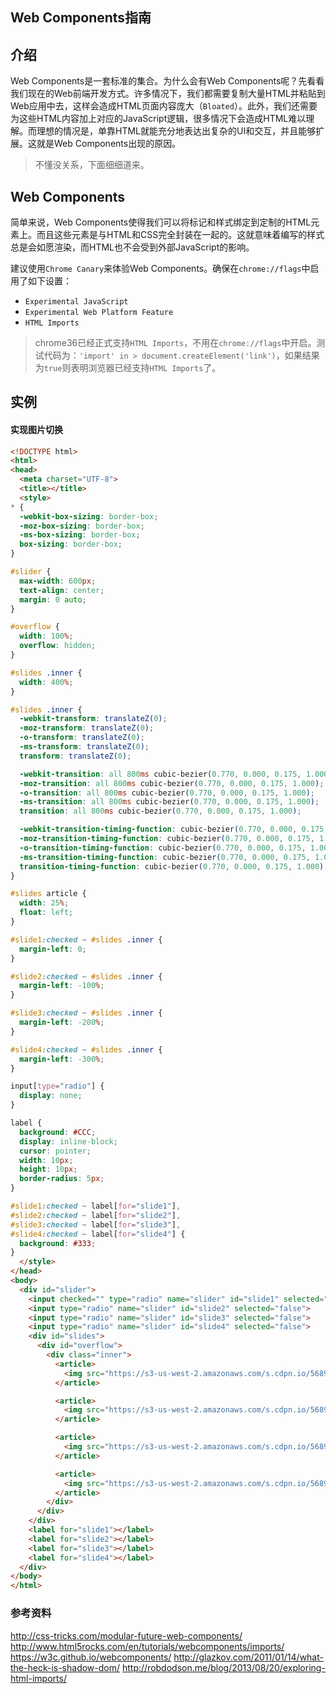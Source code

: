 Web Components指南----## 介绍Web Components是一套标准的集合。为什么会有Web Components呢？先看看我们现在的Web前端开发方式。许多情况下，我们都需要复制大量HTML并粘贴到Web应用中去，这样会造成HTML页面内容庞大（`Bloated`）。此外，我们还需要为这些HTML内容加上对应的JavaScript逻辑，很多情况下会造成HTML难以理解。而理想的情况是，单靠HTML就能充分地表达出复杂的UI和交互，并且能够扩展。这就是Web Components出现的原因。> 不懂没关系，下面细细道来。## Web Components简单来说，Web Components使得我们可以将标记和样式绑定到定制的HTML元素上。而且这些元素是与HTML和CSS完全封装在一起的。这就意味着编写的样式总是会如愿渲染，而HTML也不会受到外部JavaScript的影响。建议使用`Chrome Canary`来体验Web Components。确保在`chrome://flags`中启用了如下设置：* `Experimental JavaScript`* `Experimental Web Platform Feature`* `HTML Imports`> chrome36已经正式支持`HTML Imports`，不用在`chrome://flags`中开启。测试代码为：`'import' in > document.createElement('link')`，如果结果为`true`则表明浏览器已经支持`HTML Imports`了。## 实例#### 实现图片切换```html<!DOCTYPE html><html><head>  <meta charset="UTF-8">  <title></title>  <style>* {  -webkit-box-sizing: border-box;  -moz-box-sizing: border-box;  -ms-box-sizing: border-box;  box-sizing: border-box;}#slider {  max-width: 600px;  text-align: center;  margin: 0 auto;}#overflow {  width: 100%;  overflow: hidden;}#slides .inner {  width: 400%;}#slides .inner {  -webkit-transform: translateZ(0);  -moz-transform: translateZ(0);  -o-transform: translateZ(0);  -ms-transform: translateZ(0);  transform: translateZ(0);  -webkit-transition: all 800ms cubic-bezier(0.770, 0.000, 0.175, 1.000);  -moz-transition: all 800ms cubic-bezier(0.770, 0.000, 0.175, 1.000);  -o-transition: all 800ms cubic-bezier(0.770, 0.000, 0.175, 1.000);  -ms-transition: all 800ms cubic-bezier(0.770, 0.000, 0.175, 1.000);  transition: all 800ms cubic-bezier(0.770, 0.000, 0.175, 1.000);  -webkit-transition-timing-function: cubic-bezier(0.770, 0.000, 0.175, 1.000);  -moz-transition-timing-function: cubic-bezier(0.770, 0.000, 0.175, 1.000);  -o-transition-timing-function: cubic-bezier(0.770, 0.000, 0.175, 1.000);  -ms-transition-timing-function: cubic-bezier(0.770, 0.000, 0.175, 1.000);  transition-timing-function: cubic-bezier(0.770, 0.000, 0.175, 1.000);}#slides article {  width: 25%;  float: left;}#slide1:checked ~ #slides .inner {  margin-left: 0;}#slide2:checked ~ #slides .inner {  margin-left: -100%;}#slide3:checked ~ #slides .inner {  margin-left: -200%;}#slide4:checked ~ #slides .inner {  margin-left: -300%;}input[type="radio"] {  display: none;}label {  background: #CCC;  display: inline-block;  cursor: pointer;  width: 10px;  height: 10px;  border-radius: 5px;}#slide1:checked ~ label[for="slide1"],#slide2:checked ~ label[for="slide2"],#slide3:checked ~ label[for="slide3"],#slide4:checked ~ label[for="slide4"] {  background: #333;}  </style></head><body>  <div id="slider">    <input checked="" type="radio" name="slider" id="slide1" selected="false">    <input type="radio" name="slider" id="slide2" selected="false">    <input type="radio" name="slider" id="slide3" selected="false">    <input type="radio" name="slider" id="slide4" selected="false">    <div id="slides">      <div id="overflow">        <div class="inner">          <article>            <img src="https://s3-us-west-2.amazonaws.com/s.cdpn.io/5689/rock.jpg">          </article>          <article>            <img src="https://s3-us-west-2.amazonaws.com/s.cdpn.io/5689/grooves.jpg">          </article>          <article>            <img src="https://s3-us-west-2.amazonaws.com/s.cdpn.io/5689/arch.jpg">          </article>          <article>            <img src="https://s3-us-west-2.amazonaws.com/s.cdpn.io/5689/sunset.jpg">          </article>              </div>      </div>    </div>    <label for="slide1"></label>    <label for="slide2"></label>    <label for="slide3"></label>    <label for="slide4"></label>  </div></body></html>```### 参考资料<http://css-tricks.com/modular-future-web-components/><http://www.html5rocks.com/en/tutorials/webcomponents/imports/><https://w3c.github.io/webcomponents/><http://glazkov.com/2011/01/14/what-the-heck-is-shadow-dom/><http://robdodson.me/blog/2013/08/20/exploring-html-imports/>